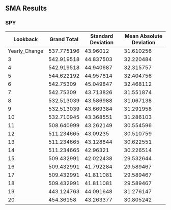 ## SMA Results

### SPY
| Lookback | Grand Total | Standard Deviation | Mean Absolute Deviation |
|---|---|---|---|
| Yearly_Change | 537.775196 | 43.96012 | 31.610256 |
| 3 | 542.919518 | 44.837503 | 32.220484 |
| 4 | 542.919518 | 44.940687 | 32.315757 |
| 5 | 544.622192 | 44.957814 | 32.404756 |
| 6 | 542.75309 | 45.049847 | 32.468112 |
| 7 | 542.75309 | 43.713826 | 31.551874 |
| 8 | 532.513039 | 43.586988 | 31.067138 |
| 9 | 532.513039 | 43.669384 | 31.291958 |
| 10 | 532.710945 | 43.368551 | 31.286103 |
| 11 | 508.640999 | 43.262149 | 30.554596 |
| 12 | 511.234665 | 43.09235 | 30.510759 |
| 13 | 511.234665 | 43.128844 | 30.622551 |
| 14 | 511.234665 | 42.96321 | 30.226514 |
| 15 | 509.432991 | 42.022438 | 29.532644 |
| 16 | 509.432991 | 41.792284 | 29.589467 |
| 17 | 509.432991 | 41.811081 | 29.589467 |
| 18 | 509.432991 | 41.811081 | 29.589467 |
| 19 | 443.124763 | 44.091648 | 31.276147 |
| 20 | 454.36158 | 43.263377 | 30.805242 |
